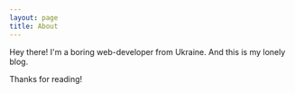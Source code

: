 ```yaml
---
layout: page
title: About
---
```


<p class="message">
  Hey there! I'm a boring web-developer from Ukraine. And this is my lonely blog.
</p>

Thanks for reading!
